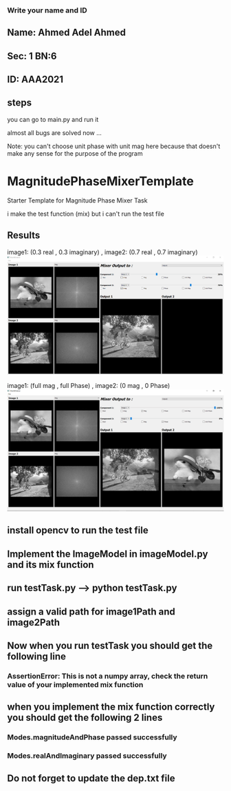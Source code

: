 ### Write your name and ID
## Name: Ahmed Adel Ahmed
## Sec: 1 	BN:6
## ID: AAA2021

## steps
you can go to main.py and run it

almost all bugs are solved now ...

Note: you can't choose unit phase with unit mag here because that doesn't make any sense for the purpose of the program


# MagnitudePhaseMixerTemplate
Starter Template for Magnitude Phase Mixer Task

i make the test function (mix) but i can't run the test file

## Results

image1: (0.3 real , 0.3 imaginary) , image2: (0.7 real , 0.7 imaginary)
![alt text](test1.png)

image1: (full mag , full Phase) , image2: (0 mag , 0 Phase)
![alt text](test2.png)

## install opencv to run the test file

## Implement the ImageModel in imageModel.py and its mix function
## run testTask.py --> python testTask.py
## assign a valid path for image1Path and image2Path
## Now when you run testTask you should get the following line
### AssertionError: This is not a numpy array, check the return value of your implemented mix function

## when you implement the mix function correctly you should get the following 2 lines
### Modes.magnitudeAndPhase passed successfully
### Modes.realAndImaginary passed successfully

## Do not forget to update the dep.txt file
